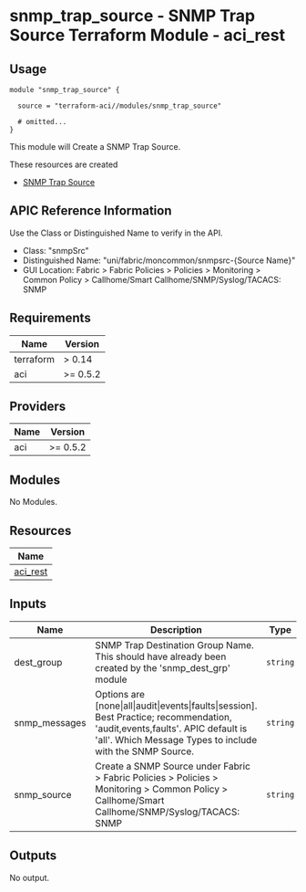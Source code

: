 # snmp_trap_source - SNMP Trap Source Terraform Module - aci_rest

## Usage

```hcl
module "snmp_trap_source" {

  source = "terraform-aci//modules/snmp_trap_source"

  # omitted...
}
```

This module will Create a SNMP Trap Source.

These resources are created

* [SNMP Trap Source](https://registry.terraform.io/providers/CiscoDevNet/aci/latest/docs/resources/rest)

## APIC Reference Information

Use the Class or Distinguished Name to verify in the API.

* Class: "snmpSrc"
* Distinguished Name: "uni/fabric/moncommon/snmpsrc-{Source Name}"
* GUI Location: Fabric > Fabric Policies > Policies > Monitoring > Common Policy > Callhome/Smart Callhome/SNMP/Syslog/TACACS: SNMP

<!-- BEGINNING OF PRE-COMMIT-TERRAFORM DOCS HOOK -->
## Requirements

| Name | Version |
|------|---------|
| terraform | > 0.14 |
| aci | >= 0.5.2 |

## Providers

| Name | Version |
|------|---------|
| aci | >= 0.5.2 |

## Modules

No Modules.

## Resources

| Name |
|------|
| [aci_rest](https://registry.terraform.io/providers/ciscodevnet/aci/0.5.2/docs/resources/rest) |

## Inputs

| Name | Description | Type | Default | Required |
|------|-------------|------|---------|:--------:|
| dest\_group | SNMP Trap Destination Group Name.  This should have already been created by the 'snmp\_dest\_grp' module | `string` | `"default_oob"` | no |
| snmp\_messages | Options are [none\|all\|audit\|events\|faults\|session].  Best Practice; recommendation, 'audit,events,faults'.  APIC default is 'all'.  Which Message Types to include with the SNMP Source. | `string` | `"audit,events,faults"` | no |
| snmp\_source | Create a SNMP Source under Fabric > Fabric Policies > Policies > Monitoring > Common Policy > Callhome/Smart Callhome/SNMP/Syslog/TACACS: SNMP | `string` | `"default_oob"` | no |

## Outputs

No output.
<!-- END OF PRE-COMMIT-TERRAFORM DOCS HOOK -->
